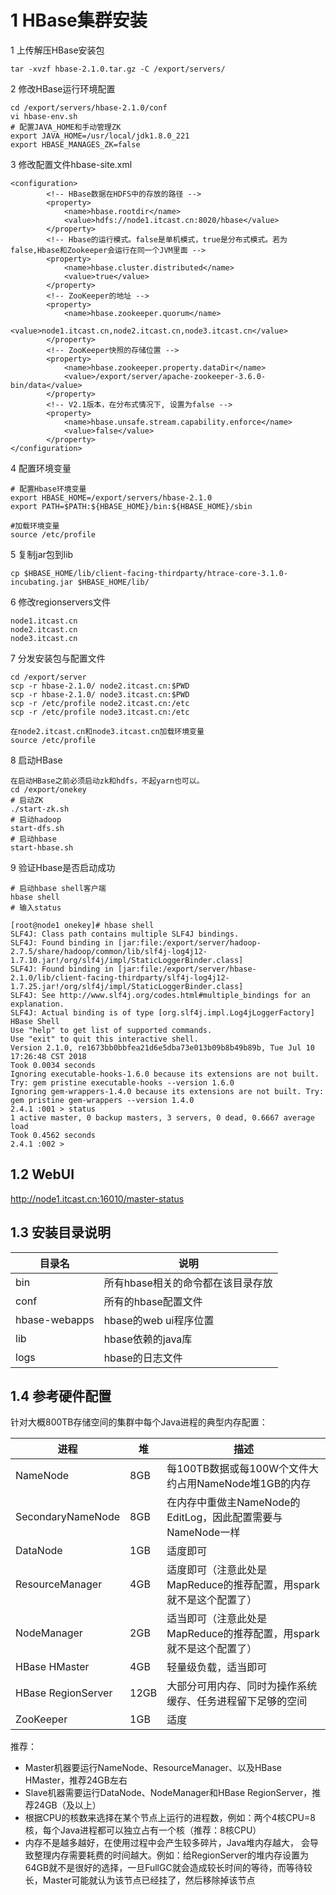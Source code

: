 # 1 HBase集群安装

1 上传解压HBase安装包
``` 
tar -xvzf hbase-2.1.0.tar.gz -C /export/servers/
```


2 修改HBase运行环境配置
``` 
cd /export/servers/hbase-2.1.0/conf
vi hbase-env.sh
# 配置JAVA_HOME和手动管理ZK
export JAVA_HOME=/usr/local/jdk1.8.0_221
export HBASE_MANAGES_ZK=false
```

3 修改配置文件hbase-site.xml
``` 
<configuration>
        <!-- HBase数据在HDFS中的存放的路径 -->
        <property>
            <name>hbase.rootdir</name>
            <value>hdfs://node1.itcast.cn:8020/hbase</value>
        </property>
        <!-- Hbase的运行模式。false是单机模式，true是分布式模式。若为false,Hbase和Zookeeper会运行在同一个JVM里面 -->
        <property>
            <name>hbase.cluster.distributed</name>
            <value>true</value>
        </property>
        <!-- ZooKeeper的地址 -->
        <property>
            <name>hbase.zookeeper.quorum</name>
            <value>node1.itcast.cn,node2.itcast.cn,node3.itcast.cn</value>
        </property>
        <!-- ZooKeeper快照的存储位置 -->
        <property>
            <name>hbase.zookeeper.property.dataDir</name>
            <value>/export/server/apache-zookeeper-3.6.0-bin/data</value>
        </property>
        <!-- V2.1版本，在分布式情况下, 设置为false -->
        <property>
            <name>hbase.unsafe.stream.capability.enforce</name>
            <value>false</value>
        </property>
</configuration>
```

4 配置环境变量
``` 
# 配置Hbase环境变量
export HBASE_HOME=/export/servers/hbase-2.1.0
export PATH=$PATH:${HBASE_HOME}/bin:${HBASE_HOME}/sbin

#加载环境变量
source /etc/profile
```

5 复制jar包到lib
``` 
cp $HBASE_HOME/lib/client-facing-thirdparty/htrace-core-3.1.0-incubating.jar $HBASE_HOME/lib/
```

6 修改regionservers文件
``` 
node1.itcast.cn
node2.itcast.cn
node3.itcast.cn
```

7 分发安装包与配置文件
``` 
cd /export/server
scp -r hbase-2.1.0/ node2.itcast.cn:$PWD
scp -r hbase-2.1.0/ node3.itcast.cn:$PWD
scp -r /etc/profile node2.itcast.cn:/etc
scp -r /etc/profile node3.itcast.cn:/etc

在node2.itcast.cn和node3.itcast.cn加载环境变量
source /etc/profile
```

8 启动HBase
``` 
在启动HBase之前必须启动zk和hdfs，不起yarn也可以。
cd /export/onekey
# 启动ZK
./start-zk.sh
# 启动hadoop
start-dfs.sh
# 启动hbase
start-hbase.sh
```

9 验证Hbase是否启动成功
``` 
# 启动hbase shell客户端
hbase shell
# 输入status

[root@node1 onekey]# hbase shell
SLF4J: Class path contains multiple SLF4J bindings.
SLF4J: Found binding in [jar:file:/export/server/hadoop-2.7.5/share/hadoop/common/lib/slf4j-log4j12-1.7.10.jar!/org/slf4j/impl/StaticLoggerBinder.class]
SLF4J: Found binding in [jar:file:/export/server/hbase-2.1.0/lib/client-facing-thirdparty/slf4j-log4j12-1.7.25.jar!/org/slf4j/impl/StaticLoggerBinder.class]
SLF4J: See http://www.slf4j.org/codes.html#multiple_bindings for an explanation.
SLF4J: Actual binding is of type [org.slf4j.impl.Log4jLoggerFactory]
HBase Shell
Use "help" to get list of supported commands.
Use "exit" to quit this interactive shell.
Version 2.1.0, re1673bb0bbfea21d6e5dba73e013b09b8b49b89b, Tue Jul 10 17:26:48 CST 2018
Took 0.0034 seconds                                                                                                                                           
Ignoring executable-hooks-1.6.0 because its extensions are not built. Try: gem pristine executable-hooks --version 1.6.0
Ignoring gem-wrappers-1.4.0 because its extensions are not built. Try: gem pristine gem-wrappers --version 1.4.0
2.4.1 :001 > status
1 active master, 0 backup masters, 3 servers, 0 dead, 0.6667 average load
Took 0.4562 seconds                                                                                                                                           
2.4.1 :002 >
```

## 1.2  WebUI
http://node1.itcast.cn:16010/master-status

## 1.3 安装目录说明
| 目录名 | 说明  
| --- | ---
| bin | 所有hbase相关的命令都在该目录存放
| conf    | 所有的hbase配置文件
| hbase-webapps   | hbase的web ui程序位置
| lib | hbase依赖的java库
| logs    | hbase的日志文件

## 1.4 参考硬件配置
针对大概800TB存储空间的集群中每个Java进程的典型内存配置：

| 进程  | 堆   | 描述
| --- | --- | ---
| NameNode    | 8GB | 每100TB数据或每100W个文件大约占用NameNode堆1GB的内存
| SecondaryNameNode   | 8GB | 在内存中重做主NameNode的EditLog，因此配置需要与NameNode一样
| DataNode    | 1GB | 适度即可
| ResourceManager | 4GB | 适度即可（注意此处是MapReduce的推荐配置，用spark就不是这个配置了）
| NodeManager | 2GB | 适当即可（注意此处是MapReduce的推荐配置，用spark就不是这个配置了）
| HBase HMaster   | 4GB | 轻量级负载，适当即可
| HBase RegionServer  | 12GB    | 大部分可用内存、同时为操作系统缓存、任务进程留下足够的空间
| ZooKeeper   | 1GB | 适度

推荐：
- Master机器要运行NameNode、ResourceManager、以及HBase HMaster，推荐24GB左右
- Slave机器需要运行DataNode、NodeManager和HBase RegionServer，推荐24GB（及以上）
- 根据CPU的核数来选择在某个节点上运行的进程数，例如：两个4核CPU=8核，每个Java进程都可以独立占有一个核（推荐：8核CPU）
- 内存不是越多越好，在使用过程中会产生较多碎片，Java堆内存越大， 会导致整理内存需要耗费的时间越大。例如：给RegionServer的堆内存设置为64GB就不是很好的选择，一旦FullGC就会造成较长时间的等待，而等待较长，Master可能就认为该节点已经挂了，然后移除掉该节点